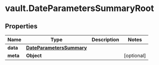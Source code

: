 # vault.DateParametersSummaryRoot

## Properties

Name | Type | Description | Notes
------------ | ------------- | ------------- | -------------
**data** | [**DateParametersSummary**](DateParametersSummary.md) |  | 
**meta** | **Object** |  | [optional] 


